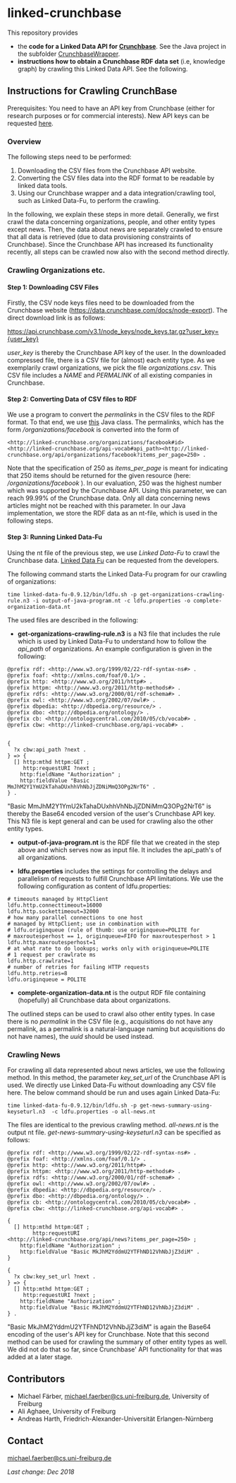 # linked-crunchbase

This repository provides
* the **code for a Linked Data API for [Crunchbase](https://data.crunchbase.com/)**. See the Java project in the subfolder [CrunchbaseWrapper](CrunchbaseWrapper/README.md).
* **instructions how to obtain a Crunchbase RDF data set** (i.e, knowledge graph) by crawling this Linked Data API. See the following.


## Instructions for Crawling CrunchBase
Prerequisites: You need to have an API key from Crunchbase (either for research purposes or for commercial interests). New API keys can be requested [here](https://data.crunchbase.com/docs/license-agreement).

### Overview
The following steps need to be performed:
1. Downloading the CSV files from the Crunchbase API website.
2. Converting the CSV files data into the RDF format to be readable by linked data tools.
3. Using our Crunchbase wrapper and a data integration/crawling tool, such as Linked Data-Fu, to perform the crawling.

In the following, we explain these steps in more detail. Generally, we first crawl the data concerning organizations, people, and other entity types except news. Then, the data about news are separately crawled to ensure that all data is retrieved (due to data provisioning constraints of Crunchbase). Since the Crunchbase API has increased its functionality recently, all steps can be crawled now also with the second method directly.

### Crawling Organizations etc.
#### Step 1: Downloading CSV Files
Firstly, the CSV node keys files need to be downloaded from the Crunchbase website (https://data.crunchbase.com/docs/node-export). The direct download link is as follows:

https://api.crunchbase.com/v3.1/node_keys/node_keys.tar.gz?user_key={user_key}

_user_key_ is thereby the Crunchbase API key of the user. In the downloaded compressed file, there is a CSV file for (almost) each entity type. As we exemplarily crawl organizations, we pick the file _organizations.csv_.
This CSV file includes a _NAME_ and _PERMALINK_ of all existing companies in Crunchbase. 

#### Step 2: Converting Data of CSV files to RDF
We use a program to convert the _permalinks_ in the CSV files to the RDF format. To that end, we use [this](crawling/CsvReader.java) Java class. The permalinks, which has the form _/organizations/facebook_ is converted into the form of
```
<http://linked-crunchbase.org/organizations/facebook#id><http://linked-crunchbase.org/api-vocab#api_path><http://linked-crunchbase.org/api/organizations/facebook?items_per_page=250> .
```
Note that the specification of 250 as _items_per_page_ is meant for indicating that 250 items should be returned for the given resource (here:  _/organizations/facebook_ ). In our evaluation, 250 was the highest number which was supported by the Crunchbase API. Using this parameter, we can reach 99.99% of the Crunchbase data. Only all data concerning news articles might not be reached with this parameter. In our Java implementation, we store the RDF data as an nt-file, which is used in the following steps.

#### Step 3: Running Linked Data-Fu
Using the nt file of the previous step, we use _Linked Data-Fu_ to crawl the Crunchbase data. [Linked Data Fu](https://linked-data-fu.github.io) can be requested from the developers.

The following command starts the Linked Data-Fu program for our crawling of organizations:
```
time linked-data-fu-0.9.12/bin/ldfu.sh -p get-organizations-crawling-rule.n3 -i output-of-java-program.nt -c ldfu.properties -o complete-organization-data.nt
```
The used files are described in the following:

- **get-organizations-crawling-rule.n3** is a N3 file that includes the rule which is used by Linked Data-Fu to understand how to follow the _api_path_ of organizations. An example configuration is given in the following:
```
@prefix rdf: <http://www.w3.org/1999/02/22-rdf-syntax-ns#> . 
@prefix foaf: <http://xmlns.com/foaf/0.1/> . 
@prefix http: <http://www.w3.org/2011/http#> . 
@prefix httpm: <http://www.w3.org/2011/http-methods#> . 
@prefix rdfs: <http://www.w3.org/2000/01/rdf-schema#> . 
@prefix owl: <http://www.w3.org/2002/07/owl#> . 
@prefix dbpedia: <http://dbpedia.org/resource/> . 
@prefix dbo: <http://dbpedia.org/ontology/> . 
@prefix cb: <http://ontologycentral.com/2010/05/cb/vocab#> . 
@prefix cbw: <http://linked-crunchbase.org/api-vocab#> . 


{
  ?x cbw:api_path ?next .
} => {
  [] http:mthd httpm:GET ;
     http:requestURI ?next ;
	http:fieldName "Authorization" ;
	http:fieldValue "Basic MmJhM2Y1YmU2kTahaDUxhhVhNbJjZDNiMmQ3OPg2NrT6" . 
} .
```

"Basic MmJhM2Y1YmU2kTahaDUxhhVhNbJjZDNiMmQ3OPg2NrT6" is thereby the Base64 encoded version of the user's Crunchbase API key.
This N3 file is kept general and can be used for crawling also the other entity types.

- **output-of-java-program.nt** is the RDF file that we created in the step above and which serves now as input file. It includes the api_path's of all organizations.

- **ldfu.properties** includes the settings for controlling the delays and parallelism of requests to fulfill Crunchbase API limitations. We use the following configuration as content of ldfu.properties:
```
# timeouts managed by HttpClient
ldfu.http.connecttimeout=16000
ldfu.http.sockettimeout=32000
# how many parallel connections to one host
# managed by HttpClient; use in combination with
# ldfu.originqueue (rule of thumb: use originqueue=POLITE for
# maxroutesperhost == 1, originqueue=FIFO for maxroutesperhost > 1
ldfu.http.maxroutesperhost=1
# at what rate to do lookups; works only with originqueue=POLITE
# 1 request per crawlrate ms
ldfu.http.crawlrate=1
# number of retries for failing HTTP requests
ldfu.http.retries=8
ldfu.originqueue = POLITE
```
- **complete-organization-data.nt** is the output RDF file containing (hopefully) all Crunchbase data about organizations.

The outlined steps can be used to crawl also other entity types. In case there is no _permalink_ in the CSV file (e.g., acquisitions do not have any permalink, as a permalink is a natural-language naming but acquisitions do not have names), the _uuid_ should be used instead.

### Crawling News
For crawling all data represented about news articles, we use the following method. In this method, the parameter _key_set_url_ of the Crunchbase API is used. We directly use Linked Data-Fu without downloading any CSV file here. The below command should be run and uses again Linked Data-Fu:
```
time linked-data-fu-0.9.12/bin/ldfu.sh -p get-news-summary-using-keyseturl.n3  -c ldfu.properties -o all-news.nt
```
The files are identical to the previous crawling method. _all-news.nt_ is the output nt file. 
_get-news-summary-using-keyseturl.n3_ can be specified as follows:
```
@prefix rdf: <http://www.w3.org/1999/02/22-rdf-syntax-ns#> . 
@prefix foaf: <http://xmlns.com/foaf/0.1/> . 
@prefix http: <http://www.w3.org/2011/http#> . 
@prefix httpm: <http://www.w3.org/2011/http-methods#> . 
@prefix rdfs: <http://www.w3.org/2000/01/rdf-schema#> . 
@prefix owl: <http://www.w3.org/2002/07/owl#> . 
@prefix dbpedia: <http://dbpedia.org/resource/> . 
@prefix dbo: <http://dbpedia.org/ontology/> . 
@prefix cb: <http://ontologycentral.com/2010/05/cb/vocab#> . 
@prefix cbw: <http://linked-crunchbase.org/api-vocab#> .

{
  [] http:mthd httpm:GET ;
        http:requestURI 
<http://linked-crunchbase.org/api/news?items_per_page=250> ;
	http:fieldName "Authorization" ;
	http:fieldValue "Basic MkJhM2YddmU2YTFhND12VhNbJjZ3diM" . 
}

{
  ?x cbw:key_set_url ?next .
} => {
  [] http:mthd httpm:GET ;
     http:requestURI ?next ;
	http:fieldName "Authorization" ;
	http:fieldValue "Basic MkJhM2YddmU2YTFhND12VhNbJjZ3diM" . 
} .
```
"Basic MkJhM2YddmU2YTFhND12VhNbJjZ3diM" is again the Base64 encoding of the user's API key for Crunchbase. Note that this second method can be used for crawling the summary of other entity types as well. We did not do that so far, since Crunchbase' API  functionality for that was added at a later stage.

## Contributors
* Michael Färber, michael.faerber@cs.uni-freiburg.de, University of Freiburg
* Ali Aghaee, University of Freiburg
* Andreas Harth, Friedrich-Alexander-Universität Erlangen-Nürnberg

## Contact
michael.faerber@cs.uni-freiburg.de

_Last change: Dec 2018_
